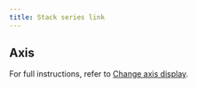 ```yaml
---
title: Stack series link
---
```


## Axis

For full instructions, refer to [Change axis display](/docs/grafana/<GRAFANA_VERSION>/visualizations/time-series/change-axis-display/).

